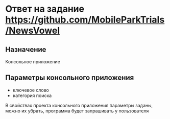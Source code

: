 # Ответ на задание https://github.com/MobileParkTrials/NewsVowel

## Назначение

Консольное приложение

## Параметры консольного приложения

* ключевое слово
* категория поиска

В свойствах проекта консольного приложения параметры заданы, можно их убрать, программа будет запрашивать у пользователя

